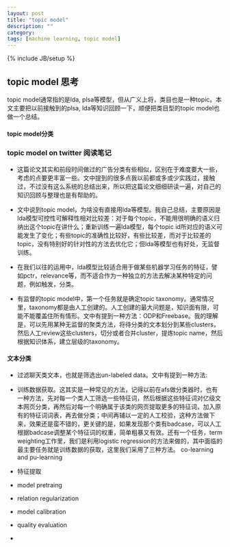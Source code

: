 ```yaml
---
layout: post
title: "topic model"
description: ""
category: 
tags: [machine learning, topic model]
---
```

{% include JB/setup %}

## topic model 思考
topic model通常指的是lda, plsa等模型，但从广义上将，类目也是一种topic。本文主要把以前接触到的plsa, lda等知识回顾一下，顺便把类目型的topic model也做一个总结。

#### topic model分类


### topic model on twitter 阅读笔记
- 这篇论文其实和前段时间做过的广告分类有些相似，区别在于难度要大一些，考虑的点要更丰富一些。文中提到的很多点我以前都或多或少实践过，接触过，不过没有这么系统的总结出来，所以把这篇论文细细研读一遍，对自己的知识回顾与整理也是有帮助的。

- 文中说到topic model，为啥没有直接用lda等模型。我自己总结，主要原因是lda模型可控性可解释性相对比较差：对于每个topic，不能用很明确的语义归纳出这个topic在讲什么；重新训练一遍lda模型，每个topic id所对应的语义可能发生了变化；有些topic的准确性比较好，有些比较差，而对于比较差的topic，没有特别好的针对性的方法去优化它；但lda等模型也有好处，无监督训练。

- 在我们以往的运用中，lda模型比较适合用于做某些机器学习任务的特征，譬如pctr，relevance等，而不适合作为一种独立的方法去解决某种特定的问题，例如触发，分类。

- 有监督的topic model中，第一个任务就是确定topic taxonomy。通常情况里，taxonomy都是由人工创建的。人工创建的最大问题是，知识面有限，可能不能覆盖住所有情形。文中有提到一种方法：ODP和Freebase。我的理解是，可以先用某种无监督的聚类方法，将待分类的文本划分到某些clusters，然后人工review这些clusters，切分或者合并cluster，提炼topic name，然后根据知识体系，建立层级的taxonomy。

#### 文本分类
- 过滤聊天类文本，也就是筛选出un-labeled data。文中有提到一种方法:

- 训练数据获取。这其实是一种常见的方法，记得以前在afs做分类器时，也有一种方法，先对每一个类人工筛选一些特征词，然后根据这些特征词对亿级文本网页分类，再然后对每一个明确属于该类的网页提取更多的特征词，加入原有的特征词词表，再去做分类；中间再辅以一定的人工校验，这种方法做下来，效果还是蛮不错的，更关键的是，如果发现那个类有badcase，可以人工根据badcase调整某个特征词的权重，简单粗暴又有效。还有一个任务，term weighting工作里，我们是利用logistic regression的方法来做的，其中面临的最主要任务就是训练数据的获取，这里我们采用了三种方法。
co-learning and pu-learning

- 特征提取

- model pretraing
- relation regularization
- model calibration
- quality evaluation
- 


